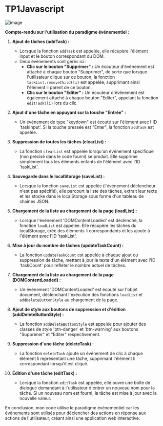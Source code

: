 # TP1Javascript

![image](https://github.com/MarceauLp/TP1Javascript/assets/101061034/6a61a0ba-9897-4bce-a230-4041a8bf5365)


**Compte-rendu sur l'utilisation du paradigme événementiel :**

1. **Ajout de tâches (addTask) :**
   - Lorsque la fonction `addTask` est appelée, elle récupère l'élément input et le bouton correspondant du DOM.
   - Deux événements sont gérés ici :
     - **Clic sur le bouton "Supprimer" :** Un écouteur d'événement est attaché à chaque bouton "Supprimer", de sorte que lorsque l'utilisateur clique sur ce bouton, la fonction `taskList.removeChild(li)` est appelée, supprimant ainsi l'élément li parent de ce bouton.
     - **Clic sur le bouton "Editer" :** Un écouteur d'événement est également attaché à chaque bouton "Editer", appelant la fonction `editTask(li)` lors du clic.

2. **Ajout d'une tâche en appuyant sur la touche "Entrée" :**
   - Un événement de type "keydown" est écouté sur l'élément avec l'ID 'taskInput'. Si la touche pressée est "Enter", la fonction `addTask` est appelée.

3. **Suppression de toutes les tâches (clearList) :**
   - La fonction `clearList` est appelée lorsqu'un événement spécifique (non précisé dans le code fourni) se produit. Elle supprime simplement tous les éléments enfants de l'élément avec l'ID 'taskList'.

4. **Sauvegarde dans le localStorage (saveList) :**
   - Lorsque la fonction `saveList` est appelée (l'événement déclencheur n'est pas spécifié), elle parcourt la liste des tâches, extrait leur texte et les stocke dans le localStorage sous forme d'un tableau de chaînes JSON.

5. **Chargement de la liste au chargement de la page (loadList) :**
   - Lorsque l'événement 'DOMContentLoaded' est déclenché, la fonction `loadList` est appelée. Elle récupère les tâches du localStorage, crée des éléments li correspondants et les ajoute à l'élément avec l'ID 'taskList'.

6. **Mise à jour du nombre de tâches (updateTaskCount) :**
   - La fonction `updateTaskCount` est appelée à chaque ajout ou suppression de tâche, mettant à jour le texte d'un élément avec l'ID 'taskCount' pour refléter le nombre actuel de tâches.

7. **Chargement de la liste au chargement de la page (DOMContentLoaded) :**
   - Un événement 'DOMContentLoaded' est écouté sur l'objet document, déclenchant l'exécution des fonctions `loadList` et `addDeleteButtonStyle` au chargement de la page.

8. **Ajout de style aux boutons de suppression et d'édition (addDeleteButtonStyle) :**
   - La fonction `addDeleteButtonStyle` est appelée pour ajouter des classes de style 'btn-danger' et 'btn-warning' aux boutons "Supprimer" et "Editer" respectivement.

9. **Suppression d'une tâche (deleteTask) :**
   - La fonction `deleteTask` ajoute un événement de clic à chaque élément li représentant une tâche, supprimant l'élément li correspondant lorsqu'il est cliqué.

10. **Édition d'une tâche (editTask) :**
    - Lorsque la fonction `editTask` est appelée, elle ouvre une boîte de dialogue demandant à l'utilisateur d'entrer un nouveau nom pour la tâche. Si un nouveau nom est fourni, la tâche est mise à jour avec la nouvelle valeur.

En conclusion, mon code utilise le paradigme événementiel car les événements sont utilisés pour déclencher des actions en réponse aux actions de l'utilisateur, créant ainsi une application web interactive.
